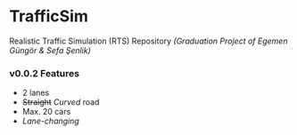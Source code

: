 # TrafficSim
Realistic Traffic Simulation (RTS) Repository _(Graduation Project of Egemen Güngör & Sefa Şenlik)_

### v0.0.2 Features
- 2 lanes
- ~~Straight~~ _Curved_ road
- Max. 20 cars
- *Lane-changing*

